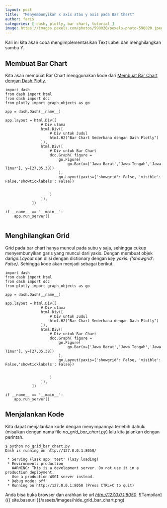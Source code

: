 ```yaml
---
layout: post
title:  "Menyembunyikan x axis atau y axis pada Bar Chart"
author: faris
categories: [ dash, plotly, bar chart, tutorial ]
image: https://images.pexels.com/photos/590020/pexels-photo-590020.jpeg
---
```

Kali ini kita akan coba mengimplementasikan Text Label dan menghilangkan sumbu Y.


## Membuat Bar Chart

Kita akan membuat Bar Chart menggunakan kode dari [Membuat Bar Chart dengan Dash Plotly](https://farispriadi.github.io/dash-simple-bar-chart/).


```
import dash
from dash import html
from dash import dcc
from plotly import graph_objects as go

app = dash.Dash(__name__)

app.layout = html.Div([
				# Div utama
				html.Div([
					# Div untuk Judul
					html.H2("Bar Chart Sederhana dengan Dash Plotly")
				]),
				html.Div([
					# Div untuk Bar Chart
					dcc.Graph( figure =
						go.Figure(
							go.Bar(x=['Jawa Barat','Jawa Tengah','Jawa Timur'], y=[27,35,38])
						),
						go.Layout(yaxis={'showgrid': False, 'visible': False,'showticklabels': False})


					)
				]),
			])

if __name__ == '__main__':
	app.run_server()


```

## Menghilangkan Grid
Grid pada bar chart hanya muncul pada subu y saja, sehingga cukup menyembunyikan garis yang muncul dari yaxis. Dengan membuat objek dari*go.Layout* dan diisi dengan dictionary dengan *key* *yaxis: {'showgrid': False}*. Sehingga kode akan menjadi sebagai berikut.

```
import dash
from dash import html
from dash import dcc
from plotly import graph_objects as go

app = dash.Dash(__name__)

app.layout = html.Div([
				# Div utama
				html.Div([
					# Div untuk Judul
					html.H2("Bar Chart Sederhana dengan Dash Plotly")
				]),
				html.Div([
					# Div untuk Bar Chart
					dcc.Graph( figure =
						go.Figure(
							go.Bar(x=['Jawa Barat','Jawa Tengah','Jawa Timur'], y=[27,35,38])
						),
						go.Layout(yaxis={'showgrid': False, 'visible': False,'showticklabels': False})


					)
				]),
			])

if __name__ == '__main__':
	app.run_server()
```
## Menjalankan Kode

Kita dapat menjalankan kode dengan menyimpannya terlebih dahulu (misalkan dengan nama file *no_grid_bar_chart.py*) lalu kita jalankan dengan perintah.

```
$ python no_grid_bar_chart.py
Dash is running on http://127.0.0.1:8050/

 * Serving Flask app 'test' (lazy loading)
 * Environment: production
   WARNING: This is a development server. Do not use it in a production deployment.
   Use a production WSGI server instead.
 * Debug mode: off
 * Running on http://127.0.0.1:8050 (Press CTRL+C to quit)
```


Anda bisa buka browser dan arahkan ke url *http://127.0.0.1:8050*.
![Tampilan]({{ site.baseurl }}/assets/images/hide_grid_bar_chart.png)